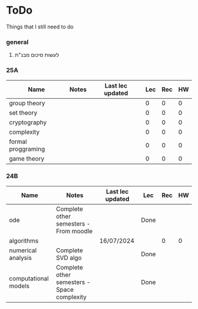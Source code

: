 # ToDo

Things that I still need to do

### general

1. לעשות סיכום מבנ"ת

### 25A

| Name | Notes | Last lec updated | Lec | Rec | HW |
|---|---|---|---|---|---|
| group theory |  |  | 0 | 0 | 0 |
| set theory |  |  | 0 | 0 | 0 |
| cryptography |  |  | 0 | 0 | 0 |
| complexity |  |  | 0 | 0 | 0 |
| formal proggraming |  |  | 0 | 0 | 0 |
| game theory |  |  | 0 | 0 | 0 |

### 24B

| Name                       | Notes                                       | Last lec updated | Lec  | Rec | HW |
| -------------------------- | ------------------------------------------- | ---------------- | ---- | --- | -- |
| ode                        | Complete other semesters - From moodle      |                  | Done |     |    |
| algorithms                 |                                             | 16/07/2024       |      | 0   | 0  |
| numerical analysis         | Complete SVD algo                           |                  | Done |     |    |
| computational models       | Complete other semesters - Space complexity |                  | Done |     |    |
